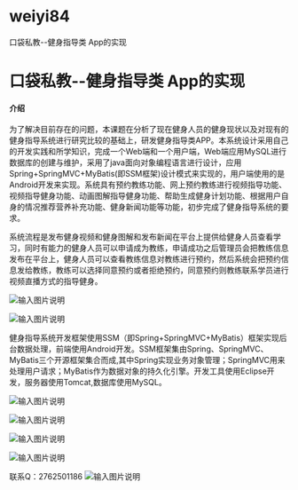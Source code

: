 # weiyi84
口袋私教--健身指导类 App的实现

# 口袋私教--健身指导类 App的实现

#### 介绍
为了解决目前存在的问题，本课题在分析了现在健身人员的健身现状以及对现有的健身指导系统进行研究比较的基础上，研发健身指导类APP。本系统设计采用自己的开发实践和所学知识，完成一个Web端和一个用户端，Web端应用MySQL进行数据库的创建与维护，采用了java面向对象编程语言进行设计，应用Spring+SpringMVC+MyBatis(即SSM框架)设计模式来实现的，用户端使用的是Android开发来实现。系统具有预约教练功能、网上预约教练进行视频指导功能、视频指导健身功能、动画图解指导健身功能、帮助生成健身计划功能、根据用户自身的情况推荐营养补充功能、健身新闻功能等功能，初步完成了健身指导系统的要求。

系统流程是发布健身视频和健身图解和发布新闻在平台上提供给健身人员查看学习，同时有能力的健身人员可以申请成为教练，申请成功之后管理员会把教练信息发布在平台上，健身人员可以查看教练信息对教练进行预约，然后系统会把预约信息发给教练，教练可以选择同意预约或者拒绝预约，同意预约则教练联系学员进行视频直播方式的指导健身。

![输入图片说明](https://images.gitee.com/uploads/images/2020/1202/233803_ce6b22c5_4865385.png "屏幕截图.png")

![输入图片说明](https://images.gitee.com/uploads/images/2020/1203/153252_dd09ab6f_4865385.png "屏幕截图.png")

健身指导系统开发框架使用SSM（即Spring+SpringMVC+MyBatis）框架实现后台数据处理，前端使用Android开发。SSM框架集由Spring、SpringMVC、MyBatis三个开源框架集合而成,其中Spring实现业务对象管理；SpringMVC用来处理用户请求；MyBatis作为数据对象的持久化引擎。开发工具使用Eclipse开发，服务器使用Tomcat,数据库使用MySQL。 

![输入图片说明](https://images.gitee.com/uploads/images/2020/1203/153314_131a3a9a_4865385.png "屏幕截图.png")

![输入图片说明](https://images.gitee.com/uploads/images/2020/1203/153328_3aa2fabb_4865385.png "屏幕截图.png")

![输入图片说明](https://images.gitee.com/uploads/images/2020/1203/153335_582b6169_4865385.png "屏幕截图.png")

![输入图片说明](https://images.gitee.com/uploads/images/2020/1203/153343_2fb85098_4865385.png "屏幕截图.png")


联系Q：2762501186
![输入图片说明](https://images.gitee.com/uploads/images/2020/1119/003728_cd598bb9_4865385.jpeg "微信.jpg")
